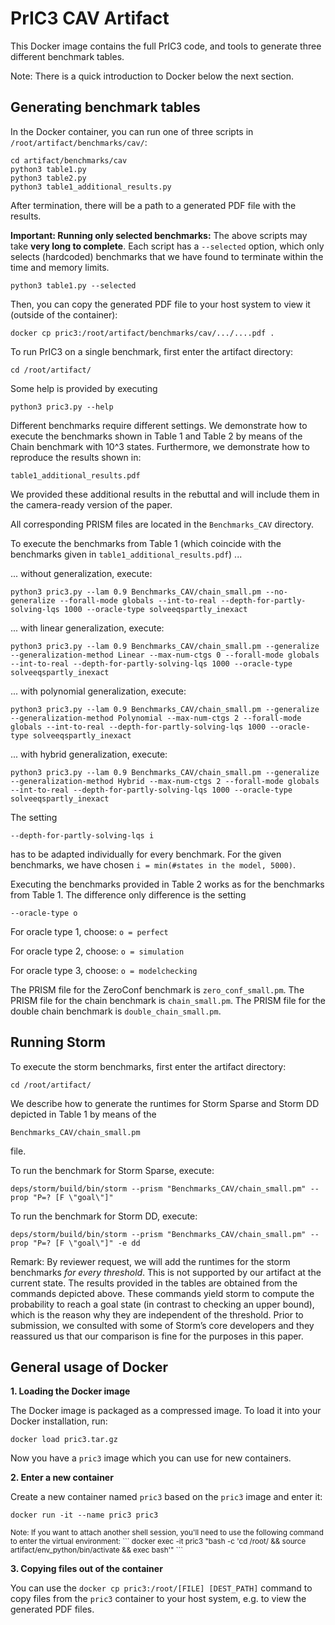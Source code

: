 # PrIC3 CAV Artifact

This Docker image contains the full PrIC3 code, and tools to generate three different benchmark tables.

Note: There is a quick introduction to Docker below the next section.

## Generating benchmark tables

In the Docker container, you can run one of three scripts in `/root/artifact/benchmarks/cav/`:
```
cd artifact/benchmarks/cav
python3 table1.py
python3 table2.py
python3 table1_additional_results.py
```

After termination, there will be a path to a generated PDF file with the results.

**Important: Running only selected benchmarks:**
The above scripts may take **very long to complete**.
Each script has a `--selected` option, which only selects (hardcoded) benchmarks that we have found to terminate within the time and memory limits.
```
python3 table1.py --selected
```

Then, you can copy the generated PDF file to your host system to view it (outside of the container):
```
docker cp pric3:/root/artifact/benchmarks/cav/.../....pdf .
```

To run PrIC3 on a single benchmark, first enter the artifact directory:
```
cd /root/artifact/
```

Some help is provided by executing
```
python3 pric3.py --help
```

Different benchmarks require different settings.
We demonstrate how to execute the benchmarks shown in Table 1 and Table 2 by means of the Chain benchmark with 10^3 states.
Furthermore, we demonstrate how to reproduce the results shown in:

```
table1_additional_results.pdf
```

We provided these additional results in the rebuttal and will include them in the camera-ready version of the paper.

All corresponding PRISM files are located in the `Benchmarks_CAV` directory.

To execute the benchmarks from Table 1 (which coincide with the benchmarks given in `table1_additional_results.pdf`)  ...

... without generalization, execute:

```
python3 pric3.py --lam 0.9 Benchmarks_CAV/chain_small.pm --no-generalize --forall-mode globals --int-to-real --depth-for-partly-solving-lqs 1000 --oracle-type solveeqspartly_inexact
```

... with linear generalization, execute:

```
python3 pric3.py --lam 0.9 Benchmarks_CAV/chain_small.pm --generalize --generalization-method Linear --max-num-ctgs 0 --forall-mode globals --int-to-real --depth-for-partly-solving-lqs 1000 --oracle-type solveeqspartly_inexact
```

... with polynomial generalization, execute:

```
python3 pric3.py --lam 0.9 Benchmarks_CAV/chain_small.pm --generalize --generalization-method Polynomial --max-num-ctgs 2 --forall-mode globals --int-to-real --depth-for-partly-solving-lqs 1000 --oracle-type solveeqspartly_inexact
```

... with hybrid generalization, execute:

```
python3 pric3.py --lam 0.9 Benchmarks_CAV/chain_small.pm --generalize --generalization-method Hybrid --max-num-ctgs 2 --forall-mode globals --int-to-real --depth-for-partly-solving-lqs 1000 --oracle-type solveeqspartly_inexact
```

The setting

```
--depth-for-partly-solving-lqs i
```
has to be adapted individually for every benchmark. For the given benchmarks, we have chosen `i = min(#states in the model, 5000)`.


Executing the benchmarks provided in Table 2 works as for the benchmarks from Table 1.
The difference only difference is the setting

```
--oracle-type o
```

For oracle type 1, choose:
  `o = perfect`

For oracle type 2, choose:
  `o = simulation`

For oracle type 3, choose:
  `o = modelchecking`

The PRISM file for the ZeroConf benchmark is `zero_conf_small.pm`.
The PRISM file for the chain benchmark is `chain_small.pm`.
The PRISM file for the double chain benchmark is `double_chain_small.pm`.



## Running Storm

To execute the storm benchmarks, first enter the artifact directory:
```
cd /root/artifact/
```

We describe how to generate the runtimes for  Storm Sparse and Storm DD depicted in Table 1 by means of the
```
Benchmarks_CAV/chain_small.pm
```
file.

To run the benchmark for Storm Sparse, execute:
```
deps/storm/build/bin/storm --prism "Benchmarks_CAV/chain_small.pm" --prop "P=? [F \"goal\"]"
```

To run the benchmark for Storm DD, execute:
```
deps/storm/build/bin/storm --prism "Benchmarks_CAV/chain_small.pm" --prop "P=? [F \"goal\"]" -e dd
```




Remark: By reviewer request, we will add the runtimes for the storm benchmarks *for every threshold*. This is not supported by our artifact at the current state. The results provided in the tables are obtained from the commands depicted above. These commands yield storm to compute the probability to reach a goal state (in contrast to checking an upper bound), which is the reason why they are independent of the threshold. Prior to submission, we consulted with some of Storm’s core developers and they reassured us that our comparison is fine for the purposes in this paper.

## General usage of Docker

**1. Loading the Docker image**

The Docker image is packaged as a compressed image.
To load it into your Docker installation, run:
```
docker load pric3.tar.gz
```

Now you have a `pric3` image which you can use for new containers.

**2. Enter a new container**

Create a new container named `pric3` based on the `pric3` image and enter it:
```
docker run -it --name pric3 pric3
```

<small>
Note: If you want to attach another shell session, you'll need to use the following command to enter the virtual environment:
```
docker exec -it pric3 "bash -c 'cd /root/ && source artifact/env_python/bin/activate && exec bash'"
```
</small>

**3. Copying files out of the container**

You can use the `docker cp pric3:/root/[FILE] [DEST_PATH]` command to copy files from the `pric3` container to your host system, e.g. to view the generated PDF files.
